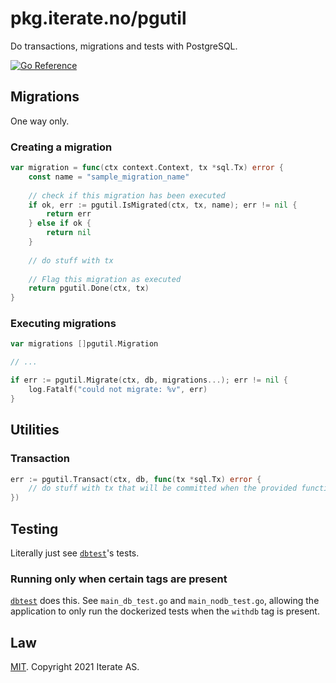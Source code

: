 # pkg.iterate.no/pgutil

Do transactions, migrations and tests with PostgreSQL.

[![Go Reference](https://pkg.go.dev/badge/pkg.iterate.no/pgutil.svg)](https://pkg.go.dev/pkg.iterate.no/pgutil)

## Migrations

One way only.

### Creating a migration

```go
var migration = func(ctx context.Context, tx *sql.Tx) error {
    const name = "sample_migration_name"
    
    // check if this migration has been executed
    if ok, err := pgutil.IsMigrated(ctx, tx, name); err != nil {
        return err
    } else if ok {
        return nil
    }
    
    // do stuff with tx
    
    // Flag this migration as executed
    return pgutil.Done(ctx, tx)
}
```

### Executing migrations

```go
var migrations []pgutil.Migration

// ...

if err := pgutil.Migrate(ctx, db, migrations...); err != nil {
    log.Fatalf("could not migrate: %v", err)
}
```

## Utilities

### Transaction
```go
err := pgutil.Transact(ctx, db, func(tx *sql.Tx) error {
	// do stuff with tx that will be committed when the provided function returns nil
})
```

## Testing

Literally just see [`dbtest`](./dbtest)'s tests.

### Running only when certain tags are present

[`dbtest`](./dbtest) does this. See `main_db_test.go` and `main_nodb_test.go`, allowing the application to only run the
dockerized tests when the `withdb` tag is present.


## Law

[MIT](./LICENSE).
Copyright 2021 Iterate AS. 